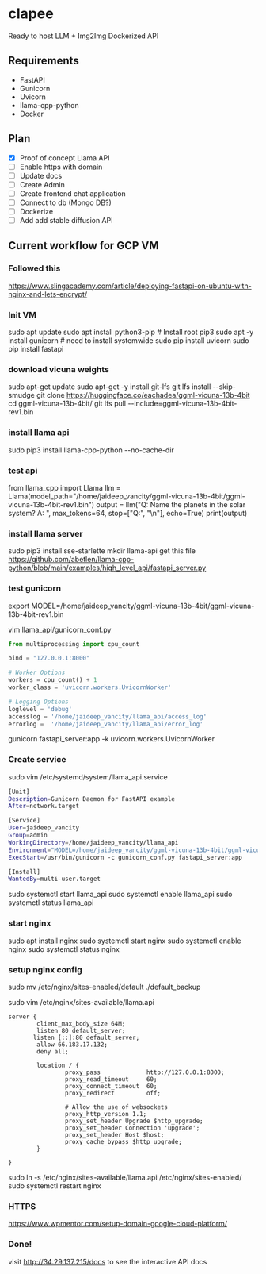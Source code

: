 # clapee

Ready to host LLM + Img2Img Dockerized API

## Requirements

- FastAPI
- Gunicorn
- Uvicorn
- llama-cpp-python
- Docker

## Plan

- [x] Proof of concept Llama API
- [ ] Enable https with domain
- [ ] Update docs
- [ ] Create Admin
- [ ] Create frontend chat application
- [ ] Connect to db (Mongo DB?)
- [ ] Dockerize
- [ ] Add add stable diffusion API

## Current workflow for GCP VM

### Followed this

https://www.slingacademy.com/article/deploying-fastapi-on-ubuntu-with-nginx-and-lets-encrypt/

### Init VM

sudo apt update
sudo apt install python3-pip # Install root pip3
sudo apt -y install gunicorn # need to install systemwide
sudo pip install uvicorn
sudo pip install fastapi

### download vicuna weights

sudo apt-get update
sudo apt-get -y install git-lfs
git lfs install --skip-smudge
git clone https://huggingface.co/eachadea/ggml-vicuna-13b-4bit
cd ggml-vicuna-13b-4bit/
git lfs pull --include=ggml-vicuna-13b-4bit-rev1.bin

### install llama api

sudo pip3 install llama-cpp-python --no-cache-dir

### test api

from llama_cpp import Llama
llm = Llama(model_path="/home/jaideep_vancity/ggml-vicuna-13b-4bit/ggml-vicuna-13b-4bit-rev1.bin")
output = llm("Q: Name the planets in the solar system? A: ", max_tokens=64, stop=["Q:", "\n"], echo=True)
print(output)

### install llama server

sudo pip3 install sse-starlette
mkdir llama-api
get this file https://github.com/abetlen/llama-cpp-python/blob/main/examples/high_level_api/fastapi_server.py

### test gunicorn

export MODEL=/home/jaideep_vancity/ggml-vicuna-13b-4bit/ggml-vicuna-13b-4bit-rev1.bin

vim llama_api/gunicorn_conf.py

```python
from multiprocessing import cpu_count

bind = "127.0.0.1:8000"

# Worker Options
workers = cpu_count() + 1
worker_class = 'uvicorn.workers.UvicornWorker'

# Logging Options
loglevel = 'debug'
accesslog = '/home/jaideep_vancity/llama_api/access_log'
errorlog =  '/home/jaideep_vancity/llama_api/error_log'
```

gunicorn fastapi_server:app -k uvicorn.workers.UvicornWorker

### Create service

sudo vim /etc/systemd/system/llama_api.service

```bash
[Unit]
Description=Gunicorn Daemon for FastAPI example
After=network.target

[Service]
User=jaideep_vancity
Group=admin
WorkingDirectory=/home/jaideep_vancity/llama_api
Environment="MODEL=/home/jaideep_vancity/ggml-vicuna-13b-4bit/ggml-vicuna-13b-4bit-rev1.bin"
ExecStart=/usr/bin/gunicorn -c gunicorn_conf.py fastapi_server:app

[Install]
WantedBy=multi-user.target
```

sudo systemctl start llama_api
sudo systemctl enable llama_api
sudo systemctl status llama_api

### start nginx

sudo apt install nginx
sudo systemctl start nginx
sudo systemctl enable nginx
sudo systemctl status nginx

### setup nginx config

sudo mv /etc/nginx/sites-enabled/default ./default_backup

sudo vim /etc/nginx/sites-available/llama.api

```nginx
server {
        client_max_body_size 64M;
        listen 80 default_server;
	   listen [::]:80 default_server;
        allow 66.183.17.132;
        deny all;

        location / {
                proxy_pass             http://127.0.0.1:8000;
                proxy_read_timeout     60;
                proxy_connect_timeout  60;
                proxy_redirect         off;

                # Allow the use of websockets
                proxy_http_version 1.1;
                proxy_set_header Upgrade $http_upgrade;
                proxy_set_header Connection 'upgrade';
                proxy_set_header Host $host;
                proxy_cache_bypass $http_upgrade;
        }

}
```

sudo ln -s /etc/nginx/sites-available/llama.api /etc/nginx/sites-enabled/
sudo systemctl restart nginx

### HTTPS

https://www.wpmentor.com/setup-domain-google-cloud-platform/

### Done!

visit http://34.29.137.215/docs to see the interactive API docs
